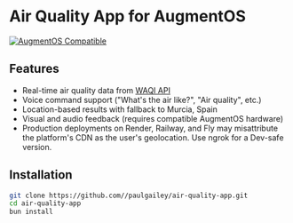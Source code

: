 # Air Quality App for AugmentOS

[![AugmentOS Compatible](https://img.shields.io/badge/AugmentOS-1.2%2B-blue)](https://docs.augmentos.org)

## Features

- Real-time air quality data from [WAQI API](https://waqi.info/)
- Voice command support ("What's the air like?", "Air quality", etc.)
- Location-based results with fallback to Murcia, Spain
- Visual and audio feedback (requires compatible AugmentOS hardware)
- Production deployments on Render, Railway, and Fly may misattribute the platform's CDN as the user's geolocation. Use ngrok for a Dev-safe version.

## Installation

```bash
git clone https://github.com//paulgailey/air-quality-app.git
cd air-quality-app
bun install
